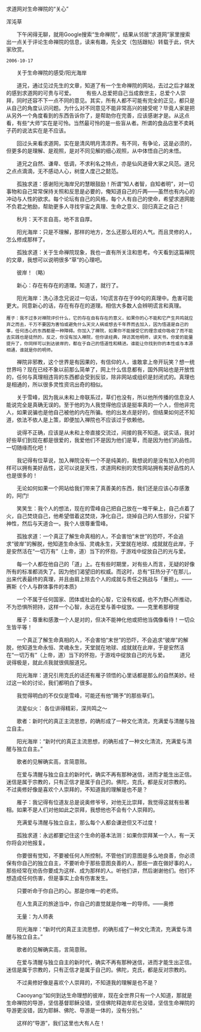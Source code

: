 求道网对生命禅院的“关心”

浑沌草


　　下午闲得无聊，就用Google搜索“生命禅院”，结果从邻居“求道网”家里搜索出一点关于评论生命禅院的信息，读来有趣，先全文（包括跟帖）转载于此，供大家欣赏。

    2006-10-17

　　关于生命禅院的感受/阳光海岸

　　道兄，通过见过先生的文章，知道了有一个生命禅院的网站，去过之后才越发的感到求道网的可贵与可爱。
　　有些人总爱把自己当成救世主，总爱个人崇拜，同时还容不下一点不同的意见。其实，所有人都不可能有完全的正见，都只是从自己的角度认识问题。为什么对不同意见不能非常高兴的接受呢？毕竟人家是把从另外一个角度看到的东西告诉你了，是帮助你在完善，应该感谢才是。从这点看，有些“大师”实在是可怜。当然最可怜的是一些盲从者。所谓的食品店里不卖耗子药的说法实在是不应该。

　　回过头来看求道网，实在是清风明月清凉界。有不同，有争论，这是必须的，但更多的是理解、是观照，是对不同见解的细心观照，从中体悟自己的未悟。

　　道兄之自然、谦卑、低调，不求利名之特点，亦是仙风道骨大家之风范。道兄之点点滴滴，无不感动人心，树度人度己之懿范。

　　孤独求道：感谢阳光海岸兄的慧眼鼓励！所谓“知人者智，自知者明”，对一切事物和自己常常保持关照和反思是必要的，俺知道自己的斤两——虽然也有内心的冲动与人性的欲求。每个论坛有自己的风格，每个人有自己的使命，希望求道网能不负君之勉励，帮助更多人寻找宇宙之真理、生命之意义、回归真正之自己！

　　秋月：天不言自高，地不言自厚。

　　阳光海岸：只是不理解，那样的地方，怎么还那么旺的人气。而且灵修的人，怎么修成那样了。

　　孤独求道：关于生命禅院现象，我也一直有所关注和思考。今天看到这篇禅院的文章，我想可以说明很多“草”的心理吧。

　　彼岸！（略）

　　新心：存在有存在的道理。知道了，就行了。

　　阳光海岸：洗心涤念兄说过一句话，1句谎言存在于99句的真理中。危害可能更大。同意新心的话，存在有存在的道理。相信大多数人会辨明谎言和真理。

    雁子：我不过多对禅院评价什么，它的存在自有存在的意义，如果你的心不能和它产生共鸣就应弃之而去，千万不要因为害怕或避免什么天灾人祸或想去千年界而去加入，因为悟道是自己的事，任何违心的东西都是一种障碍。你加入了禅院，如果你不能接受它的理念或你吸收了而不能去实践也是徒然的，反之，你没有加入禅院，但你读经典，拜访其他明师，读天书，你爱的能量提升了，你同样可以到达彼岸的，都在于自己的悟道性和精进。谁能让你找到你的本性或与本源相通，谁就是你的明师。

　　禅院非邪教，这个世界是有因果的，有信仰的人，谁敢拿上帝开玩笑？想一统世界吗？现在已经不象以前那么简单了，网上什么信息都有，国外网站也是开放性的，任何与真理相违背的东西都会受到反驳，除非网站或组织是封闭式的。真理也是相通的，所以很多灵性资讯出奇的相似。

　　关于雪峰，因为我从未和上帝联系过，草们也没有，所以他所传播的信息没人能说完全是真确无误的。至于他的为人我觉得他应该是挺率真的一个人，但他非完人，如果说骗也是他自己被他的内在所骗。他的出发点是好的，但结果如何还不知道，依法不依人是上策，即便加入禅院也不应该过于依赖他。

　　说得不正确，应该是从未和上帝直接交流过，间接的我不知道。说实话，我对好些草们到现在都是很爱的，我爱他们不是因为他们是草，而是因为他们的品性。一切随缘而化吧！

　　我记得有位草说，加入禅院没有一个不是纯美的，我想说的是没有加入的也同样可以拥有美好品性，这可以说是天性，求道网和别的灵性网站拥有美好品性的人也是很多的！

　　无论如何如果一个网站给我们带来了真善美的东西，我们还是应该心存感激的，阿门!

　　笑笑生：我个人的想法，现在的雪峰自己把自己放在一堆干柴上，自己点着了火，自己焚烧自己，他希望借着这焚烧，净化自己，烧掉自己的人性部分，只留下神性，然后与天道合一。我个人很尊重雪峰。

　　孤独求道：一个真正了解生命真相的人，不会害怕“末世”的恐吓，不会追求“彼岸”的解脱，他知道生命永恒、灵魂永生，天堂就在地球、成就就在此岸，于是安然活在“一切万有”（上帝，道）当下的怀抱，于游戏中绽放自己的光与爱。

　　每一个人都在他自己的「道」上。在有些时期里，对有些人而言，无疑的好像所有的标准都消失了。因为他们渴望旧的权威。而这时，总有“狂热分子”在那儿，出来代表最终的真理，并且由肩上除去个人的成就与责任之挑战与「重担」。——赛斯《个人与群体事件的本质》

　　一个不属于任何国家、团体或社会的心智，它没有权威，也不为野心所推动，不为恐惧所把持，这样一个心智，永远在爱与善中绽放。——克里希那穆提

　　雁子：尊重和感激一个人是对的，但决不能神化他或把他当偶像看待！一切众生皆平等！

　　一个真正了解生命真相的人，不会害怕“末世”的恐吓，不会追求“彼岸”的解脱，他知道生命永恒、灵魂永生，天堂就在地球、成就就在此岸，于是安然活在“一切万有”（上帝，道）当下的怀抱，于游戏中绽放自己的光与爱。
　　道兄说得极是，就此点我就很佩服道兄。

　　阳光海岸：道兄引用克氏的话还有雁子领悟的心里话都是那么的自然美妙。经过这一轮的讨论，我们都明白了很多。

　　我觉得明白的不仅仅是雪峰，可能还有他“赐予”的那些草们。

　　流星似火： 各位讲得精彩，深共鸣之～

　　歌者：新时代的真正主流思想，的确形成了一种文化清流，充满爱与清醒与独立自主。

　　阳光海岸：“新时代的真正主流思想，的确形成了一种文化清流，充满爱与清醒与独立自主。”

　　歌者的见解确实高，言简意赅。

　　在爱与清醒与独立自主的新时代，确实不再有那种迷信，进而才能生出正信。迷信是属于宗教的，只有正信才是属于自己的。佛陀，克氏，都是反对宗教的。
不过奥修好像是喜欢个人崇拜的，不知道我的理解是也不是？

　　雁子：我记得有位道友总是说奥修爷爷，对他无比崇拜，我觉得这就有些著相。如果不是人们对他如此之崇拜，我想他也不会有个人崇拜的。

　　充满爱与清醒与独立自主，那么每个人都会谦逊但又不过度！

　　孤独求道：永远都要记住这个生命的基本法测：如果你崇拜某一个人，有一天你将会对他报复。

　　你要很有觉知，不要被任何人所控制，不管他们的意图是多么地良善，你必须保有你自己的独立自主，不要听命于那些意图良善的人，那些一直在做好事的人，那些经常在劝告你要成为这样、成为那样的人。听他们讲，然后谢谢他们。他们不想造成任何伤害，但是事实上会有伤害发生。

　　只要听命于你自己的心。那是你唯一的老师。

　　在人生真正的旅途当中，你自己的直觉就是你唯一的导师。——奥修

　　无量：为人师表

　　阳光海岸：“新时代的真正主流思想，的确形成了一种文化清流，充满爱与清醒与独立自主。”

　　歌者的见解确实高，言简意赅。

　　在爱与清醒与独立自主的新时代，确实不再有那种迷信，进而才能生出正信。迷信是属于宗教的，只有正信才是属于自己的。佛陀，克氏，都是反对宗教的。

　　不过奥修好像是喜欢个人崇拜的，不知道我的理解是也不是？

　　Caooyang:“如何到达生命理想的彼岸，现在全世界只有一个人知道，那就是生命禅院的导游，坚信基督耶稣没错，坚信佛陀释迦牟尼也没错，坚信生命禅院的导游更没错，因为耶稣、佛陀、导游是一体的，没有分别。”

　　这样的“导游”，我们这里也大有人在！



